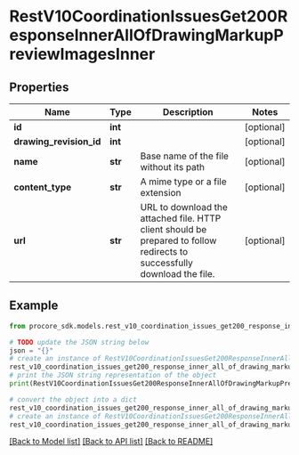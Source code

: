 # RestV10CoordinationIssuesGet200ResponseInnerAllOfDrawingMarkupPreviewImagesInner


## Properties

Name | Type | Description | Notes
------------ | ------------- | ------------- | -------------
**id** | **int** |  | [optional] 
**drawing_revision_id** | **int** |  | [optional] 
**name** | **str** | Base name of the file without its path | [optional] 
**content_type** | **str** | A mime type or a file extension | [optional] 
**url** | **str** | URL to download the attached file. HTTP client should be prepared to follow redirects to successfully download the file. | [optional] 

## Example

```python
from procore_sdk.models.rest_v10_coordination_issues_get200_response_inner_all_of_drawing_markup_preview_images_inner import RestV10CoordinationIssuesGet200ResponseInnerAllOfDrawingMarkupPreviewImagesInner

# TODO update the JSON string below
json = "{}"
# create an instance of RestV10CoordinationIssuesGet200ResponseInnerAllOfDrawingMarkupPreviewImagesInner from a JSON string
rest_v10_coordination_issues_get200_response_inner_all_of_drawing_markup_preview_images_inner_instance = RestV10CoordinationIssuesGet200ResponseInnerAllOfDrawingMarkupPreviewImagesInner.from_json(json)
# print the JSON string representation of the object
print(RestV10CoordinationIssuesGet200ResponseInnerAllOfDrawingMarkupPreviewImagesInner.to_json())

# convert the object into a dict
rest_v10_coordination_issues_get200_response_inner_all_of_drawing_markup_preview_images_inner_dict = rest_v10_coordination_issues_get200_response_inner_all_of_drawing_markup_preview_images_inner_instance.to_dict()
# create an instance of RestV10CoordinationIssuesGet200ResponseInnerAllOfDrawingMarkupPreviewImagesInner from a dict
rest_v10_coordination_issues_get200_response_inner_all_of_drawing_markup_preview_images_inner_from_dict = RestV10CoordinationIssuesGet200ResponseInnerAllOfDrawingMarkupPreviewImagesInner.from_dict(rest_v10_coordination_issues_get200_response_inner_all_of_drawing_markup_preview_images_inner_dict)
```
[[Back to Model list]](../README.md#documentation-for-models) [[Back to API list]](../README.md#documentation-for-api-endpoints) [[Back to README]](../README.md)


